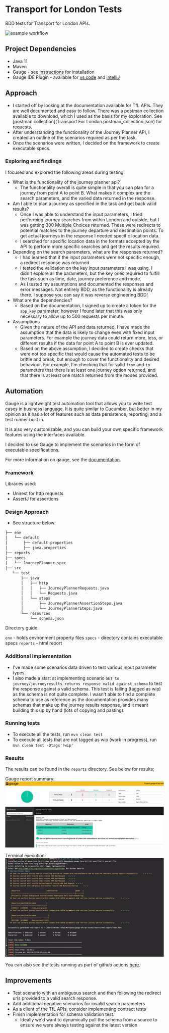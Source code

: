 # Transport for London Tests

BDD tests for Transport for London APIs.

![example workflow](https://github.com/imindersingh/gauge-tfl-api-tests/actions/workflows/main.yml/badge.svg)

## Project Dependencies
- Java 11
- Maven
- Gauge - see [instructions](https://docs.gauge.org/getting_started/installing-gauge.html) for installation
- Gauge IDE Plugin - available for [vs code](https://marketplace.visualstudio.com/items?itemName=getgauge.gauge) and [intelliJ](https://plugins.jetbrains.com/plugin/7535-gauge)

## Approach
- I started off by looking at the documentation available for TfL APIs. They are well documented and easy to 
  follow. There was a postman collection available to download, which I used as the basis for my exploration. See 
  [postman collection](Transport For London.postman_collection.json) for requests.
- After understanding the functionality of the Journey Planner API, I created an outline of the scenarios required as 
  per the task.
- Once the scenarios were written, I decided on the framework to create executable specs.

### Exploring and findings
I focused and explored the following areas during testing:
  
- What is the functionality of the journey planner api?
  - The functionality overall is quite simple in that you can plan for a journey from point A to point B. What makes 
    it complex are the search parameters, and the varied data returned in the response.
- Am I able to plan a journey as specified in the task and get back valid results?
  - Once I was able to understand the input parameters, I tried performing journey searches from within London and 
    outside, but I was getting 300 Multiple Choices returned. These were redirects to potential matches to the 
    journey departure and destination points. To get actual journeys in the response I needed specific location data.
  - I searched for specific location data in the formats accepted by the API to perform more specific searches and 
    get the results required.
- Depending on the search parameters, what are the responses returned?
  - I had learned that if the input parameters were not specific enough, a redirect response was returned
  - I tested the validation on the key input parameters I was using. I didn't explore all the parameters, but the 
    key ones required to fulfill the task such as time, date, journey preference and mode. 
  - As I tested my assumptions and documented the responses and error messages. Not entirely BDD, as the 
    functionality is already there. I suppose you can say it was reverse engineering BDD!
- What are the dependencies?
  - Based on the documentation, I signed up to create a token for the `app_key` parameter, however I found later 
    that this was only necessary to allow up to 500 requests per minute.
- Assumptions
  - Given the nature of the API and data returned, I have made the assumption that the data is likely to change even 
    with fixed input parameters. For example the journey data could return more, less, or different results if the 
    data for point A to point B is ever updated.
  - Based on the above assumption, I decided to create checks that were not too specific that would cause the 
    automated tests to be brittle and break, but enough to cover the functionality and desired behaviour. For 
    example, I'm checking that for valid `from` and `to` parameters that there is at least one journey option 
    returned, and that there is at least one match returned from the modes provided.

## Automation
Gauge is a lightweight test automation tool that allows you to write test cases in business language. It is quite 
similar to Cucumber, but better in my opinion as it has a lot of features such as data persistence, reporting, and a 
test runner built in. 

It is also very customizable, and you can build your own specific framework features using the interfaces 
available.

I decided to use Gauge to implement the scenarios in the form of executable specifications.

For more information on gauge, see the [documentation](https://docs.gauge.org/index.html).

### Framework
Libraries used:

- Unirest for http requests
- AssertJ for assertions

### Design Approach
- See structure below:

```
├── env
│   └── default
│       ├── default.properties
│       ├── java.properties
├── reports
├── specs
│   └── JourneyPlanner.spec
├── src
   └── test
       ├── java
       │   ├── http
       │   │   ├── JourneyPlannerRequests.java
       │   │   └── Requests.java
       │   └── steps
       │       ├── JourneyPlannerAssertionSteps.java
       │       └── JourneyPlannerSteps.java
       └── resources
           └── schema.json
```

Directory guide:

`env` - holds environment property files
`specs` - directory contains executable specs
`reports` - html report

### Additional implementation
- I've made some scenarios data driven to test various input parameter types.
- I also made a start at implementing scenario `GET to journey/journeyresults returns response valid against schema` 
  to test the response against a valid schema. This test is failing (tagged as wip) as the schema is not quite 
  complete. I wasn't able to find a complete schema to use as reference as the documentation provides many schemas that make 
  up the journey results response, and it meant building this up by hand (lots of copying and pasting).

### Running tests
- To execute all the tests, run `mvn clean test`
- To execute all tests that are not tagged as wip (work in progress), run `mvn clean test -Dtags'!wip'`

### Results
The results can be found in the `reports` directory. See below for results:

Gauge report summary:
![gauge-results](images/execution-results.png)

Terminal execution:
![gauge-results-terminal](images/execution-results-terminal.png)

You can also see the tests running as part of github actions [here](here).

## Improvements
- Test scenario with an ambiguous search and then following the redirect urls provided to a valid search 
  response.
- Add additional negative scenarios for invalid search parameters
- As a client of the TfL APIs, consider implementing contract tests  
- Finish implementation for schema validation test.
  - Ideally we'd want to dynamically pull the schema from a source to ensure we were always testing against the 
    latest version